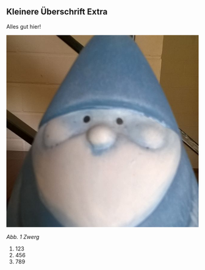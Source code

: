 ## Kleinere Überschrift Extra

Alles gut hier!

![Zwerg](images/zwerg.jpg "Zwerg")

*Abb. 1 Zwerg*

1. 123
2. 456
3. 789